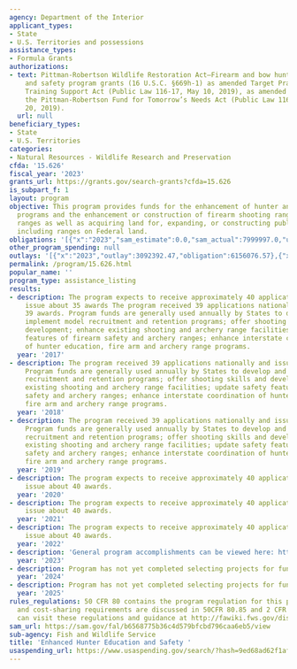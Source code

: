 ```yaml
---
agency: Department of the Interior
applicant_types:
- State
- U.S. Territories and possessions
assistance_types:
- Formula Grants
authorizations:
- text: Pittman-Robertson Wildlife Restoration Act—Firearm and bow hunter education
    and safety program grants (16 U.S.C. §669h-1) as amended Target Practice and Marksmanship
    Training Support Act (Public Law 116-17, May 10, 2019), as amended Modernizing
    the Pittman-Robertson Fund for Tomorrow’s Needs Act (Public Law 116-94, December
    20, 2019).
  url: null
beneficiary_types:
- State
- U.S. Territories
categories:
- Natural Resources - Wildlife Research and Preservation
cfda: '15.626'
fiscal_year: '2023'
grants_url: https://grants.gov/search-grants?cfda=15.626
is_subpart_f: 1
layout: program
objective: This program provides funds for the enhancement of hunter and archery education
  programs and the enhancement or construction of firearm shooting ranges and archery
  ranges as well as acquiring land for, expanding, or constructing public target ranges,
  including ranges on Federal land.
obligations: '[{"x":"2023","sam_estimate":0.0,"sam_actual":7999997.0,"usa_spending_actual":4019346.34},{"x":"2024","sam_estimate":0.0,"sam_actual":7999997.0,"usa_spending_actual":9180004.78},{"x":"2025","sam_estimate":0.0,"sam_actual":8000000.0,"usa_spending_actual":0.0}]'
other_program_spending: null
outlays: '[{"x":"2023","outlay":3092392.47,"obligation":6156076.57},{"x":"2024","outlay":170460.07,"obligation":9333533.42},{"x":"2025","outlay":0.0,"obligation":0.0}]'
permalink: /program/15.626.html
popular_name: ''
program_type: assistance_listing
results:
- description: The program expects to receive approximately 40 applications and to
    issue about 35 awards The program received 39 applications nationally and issued
    39 awards. Program funds are generally used annually by States to develop and
    implement model recruitment and retention programs; offer shooting skills and
    development; enhance existing shooting and archery range facilities; update safety
    features of firearm safety and archery ranges; enhance interstate coordination
    of hunter education, fire arm and archery range programs.
  year: '2017'
- description: The program received 39 applications nationally and issued 39 awards.
    Program funds are generally used annually by States to develop and implement model
    recruitment and retention programs; offer shooting skills and development; enhance
    existing shooting and archery range facilities; update safety features of firearm
    safety and archery ranges; enhance interstate coordination of hunter education,
    fire arm and archery range programs.
  year: '2018'
- description: The program received 39 applications nationally and issued 39 awards.
    Program funds are generally used annually by States to develop and implement model
    recruitment and retention programs; offer shooting skills and development; enhance
    existing shooting and archery range facilities; update safety features of firearm
    safety and archery ranges; enhance interstate coordination of hunter education,
    fire arm and archery range programs.
  year: '2019'
- description: The program expects to receive approximately 40 applications and to
    issue about 40 awards.
  year: '2020'
- description: The program expects to receive approximately 40 applications and to
    issue about 40 awards.
  year: '2021'
- description: The program expects to receive approximately 40 applications and to
    issue about 40 awards.
  year: '2022'
- description: 'General program accomplishments can be viewed here: https://partnerwithapayer.org/news/'
  year: '2023'
- description: Program has not yet completed selecting projects for funding.
  year: '2024'
- description: Program has not yet completed selecting projects for funding.
  year: '2025'
rules_regulations: 50 CFR 80 contains the program regulation for this program.  Matching
  and cost-sharing requirements are discussed in 50CFR 80.85 and 2 CFR 200.306.  Applicants
  can visit these regulations and guidance at http://fawiki.fws.gov/display/WTK/Toolkit+Homepage.
sam_url: https://sam.gov/fal/b6568775b36c4d579bfcbd796caa6eb5/view
sub-agency: Fish and Wildlife Service
title: 'Enhanced Hunter Education and Safety '
usaspending_url: https://www.usaspending.gov/search/?hash=9ed68ad62f1afb68bc0dd5e329a382bc
---
```

